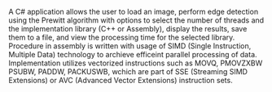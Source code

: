 A C# application allows the user to load an image, perform edge detection using the Prewitt algorithm with options to select the number of threads and the implementation library (C++ or Assembly), display the results, save them to a file, and view the processing time for the selected library. Procedure in assembly is written with usage of SIMD (Single Instruction, Multiple Data) technology to archieve efficeint parallel processing of data. Implementation utilizes vectorized instructions such as MOVQ, PMOVZXBW PSUBW, PADDW, PACKUSWB, wchich are part of SSE (Streaming SIMD Extensions) or AVC (Advanced Vector Extensions) instruction sets.
